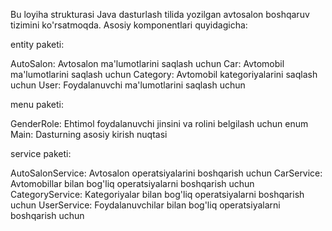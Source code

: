 Bu loyiha strukturasi Java dasturlash tilida yozilgan avtosalon boshqaruv tizimini ko'rsatmoqda. Asosiy komponentlari quyidagicha:

entity paketi:

AutoSalon: Avtosalon ma'lumotlarini saqlash uchun
Car: Avtomobil ma'lumotlarini saqlash uchun
Category: Avtomobil kategoriyalarini saqlash uchun
User: Foydalanuvchi ma'lumotlarini saqlash uchun


menu paketi:

GenderRole: Ehtimol foydalanuvchi jinsini va rolini belgilash uchun enum
Main: Dasturning asosiy kirish nuqtasi


service paketi:

AutoSalonService: Avtosalon operatsiyalarini boshqarish uchun
CarService: Avtomobillar bilan bog'liq operatsiyalarni boshqarish uchun
CategoryService: Kategoriyalar bilan bog'liq operatsiyalarni boshqarish uchun
UserService: Foydalanuvchilar bilan bog'liq operatsiyalarni boshqarish uchun
